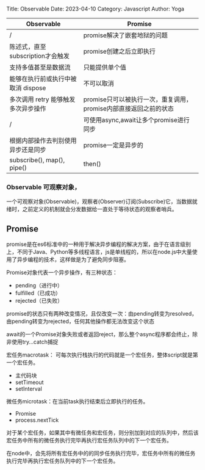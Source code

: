 Title: Observable
Date: 2023-04-10
Category: Javascript
Author: Yoga

Observable | Promise
| - | - |
/ | promise解决了嵌套地狱的问题
陈述式，直至subscription才会触发 | promise创建之后立即执行
支持多值甚至是数据流 | 只能提供单个值
能够在执行前或执行中被取消 dispose | 不可以取消
多次调用 retry 能够触发多次异步操作 | promise只可以被执行一次，重复调用，promise内部直接返回之前的状态
/ | 可使用async,await让多个promise进行同步
根据内部操作去判别使用异步还是同步 | promise一定是异步的
subscribe(), map(), pipe() | then()

### Observable 可观察对象，

一个可观察对象(Observable)，观察者(Observer)订阅(Subscribe)它，当数据就绪时，之前定义的机制就会分发数据给一直处于等待状态的观察者哨兵。

## Promise

promise是在es6标准中的一种用于解决异步编程的解决方案，由于在语言级别上，不同于Java、Python等多线程语言，js是单线程的，所以在node.js中大量使用了异步编程的技术，这样做是为了避免同步阻塞。

Promise对象代表一个异步操作，有三种状态：
* pending（进行中）
* fulfilled（已成功）
* rejected（已失败）

promise的状态只有两种改变情况，且仅改变一次：由pending转变为resolved，由pending转变为rejected，任何其他操作都无法改变这个状态

await的一个Promise对象失败或者返回reject，那么整个async程序都会终止，除非使用try…catch捕捉

宏任务macrotask： 可每次执行栈执行的代码就是一个宏任务，整体script就是第一个宏任务。

* 主代码块
* setTimeout
* setInterval

微任务microtask：在当前task执行结束后立即执行的任务。
* Promise
* process.nextTick

对于某个宏任务，如果其中有微任务和宏任务，则分别加到对应的队列中，然后该宏任务中所有的微任务执行完毕再执行宏任务队列中的下一个宏任务。

在node中，会先将所有宏任务中的的同步任务执行完毕，宏任务中所有的微任务执行完毕再执行宏任务队列中的下一个宏任务。
